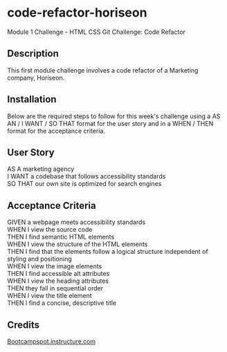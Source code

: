 # code-refactor-horiseon
Module 1 Challenge - HTML CSS Git Challenge: Code Refactor

## Description
This first module challenge involves a code refactor of a Marketing company, Horiseon. 

## Installation
Below are the required steps to follow for this week's challenge using a AS AN / I WANT / SO THAT format for the user story and in a WHEN / THEN format for the acceptance criteria.

## User Story
AS A marketing agency  
I WANT a codebase that follows accessibility standards  
SO THAT our own site is optimized for search engines

## Acceptance Criteria
GIVEN a webpage meets accessibility standards  
WHEN I view the source code  
THEN I find semantic HTML elements  
WHEN I view the structure of the HTML elements  
THEN I find that the elements follow a logical structure independent of styling and positioning  
WHEN I view the image elements  
THEN I find accessible alt attributes  
WHEN I view the heading attributes  
THEN they fall in sequential order  
WHEN I view the title element  
THEN I find a concise, descriptive title

## Credits
[Bootcampspot.instructure.com](https://bootcampspot.instructure.com/courses/4347/assignments/62227?module_item_id=1081167)
